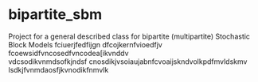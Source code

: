 # bipartite_sbm
Project for a general described class for bipartite (multipartite) Stochastic Block Models
fciuerjfedfijgn
dfcojkernfvioedfjv
fcoewsidfvncosedfvncodea[ikvnddv\
vdcsodikvnmdsofkjndsf
cnosdikjvsoiaujabnfcvoaijskndvolkpdfmvldskmv
lsdkjfvnmdaosfjkvnodikfnmvlk
